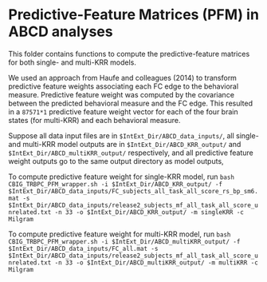 # Predictive-Feature Matrices (PFM) in ABCD analyses

This folder contains functions to compute the predictive-feature matrices for both single- and multi-KRR models. 

We used an approach from Haufe and colleagues (2014) to transform predictive feature weights associating each FC edge to the behavioral measure. Predictive feature weight was computed by the covariance between the predicted behavioral measure and the FC edge. This resulted in a `87571*1` predictive feature weight vector for each of the four brain states (for multi-KRR) and each behavioral measure. 

Suppose all data input files are in `$IntExt_Dir/ABCD_data_inputs/`, all single- and multi-KRR model outputs are in `$IntExt_Dir/ABCD_KRR_output/` and `$IntExt_Dir/ABCD_multiKRR_output/` respectively, and all predictive feature weight outputs go to the same output directory as model outputs,

To compute predictive feature weight for single-KRR model, run `bash CBIG_TRBPC_PFM_wrapper.sh -i $IntExt_Dir/ABCD_KRR_output/ -f $IntExt_Dir/ABCD_data_inputs/FC_subjects_all_task_all_score_rs_bp_sm6.mat -s $IntExt_Dir/ABCD_data_inputs/release2_subjects_mf_all_task_all_score_unrelated.txt -n 33 -o $IntExt_Dir/ABCD_KRR_output/ -m singleKRR -c Milgram`

To compute predictive feature weight for multi-KRR model, run `bash CBIG_TRBPC_PFM_wrapper.sh -i $IntExt_Dir/ABCD_multiKRR_output/ -f $IntExt_Dir/ABCD_data_inputs/FC_all.mat -s $IntExt_Dir/ABCD_data_inputs/release2_subjects_mf_all_task_all_score_unrelated.txt -n 33 -o $IntExt_Dir/ABCD_multiKRR_output/ -m multiKRR -c Milgram`
